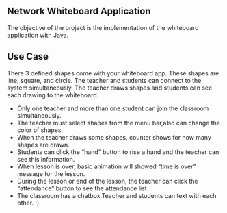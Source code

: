 ## Network Whiteboard Application

The objective of the project is the implementation of the whiteboard application with Java.

## Use Case 

There 3 defined shapes come with your whiteboard app. These shapes are line, square, and circle. The teacher and students can connect to the system simultaneously. The teacher draws shapes and students can see each drawing to the whiteboard.

- Only one teacher and more than one student can join the classroom simultaneously.
- The teacher must select shapes from the menu bar,also can change the color of shapes.
- When the teacher draws some shapes, counter shows for how many shapes are drawn.
- Students can click the “hand” button to rise a hand and the teacher can see this information.
- When lesson is over, basic animation will showed “time is over” message for the lesson.
- During the lesson or end of the lesson, the teacher can click the “attendance” button to see the attendance list. 
- The classroom has a chatbox.Teacher and students can text with each other.
:)

